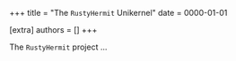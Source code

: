 +++
title = "The <code>RustyHermit</code> Unikernel"
date = 0000-01-01

[extra]
authors = []
+++

The `RustyHermit` project ...

<!-- TODO: update publish date -->